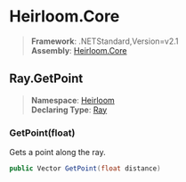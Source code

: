 # Heirloom.Core

> **Framework**: .NETStandard,Version=v2.1  
> **Assembly**: [Heirloom.Core][0]  

## Ray.GetPoint

> **Namespace**: [Heirloom][0]  
> **Declaring Type**: [Ray][1]  

### GetPoint(float)

Gets a point along the ray.

```cs
public Vector GetPoint(float distance)
```

[0]: ../../../Heirloom.Core.md
[1]: ../Ray.md
